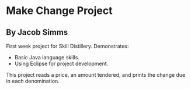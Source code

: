 # Make Change Project

## By Jacob Simms

First week project for Skill Distillery.
Demonstrates:
* Basic Java language skills.
* Using Eclipse for project development.


This project reads a price, an amount tendered, and prints the change due in each denomination.

